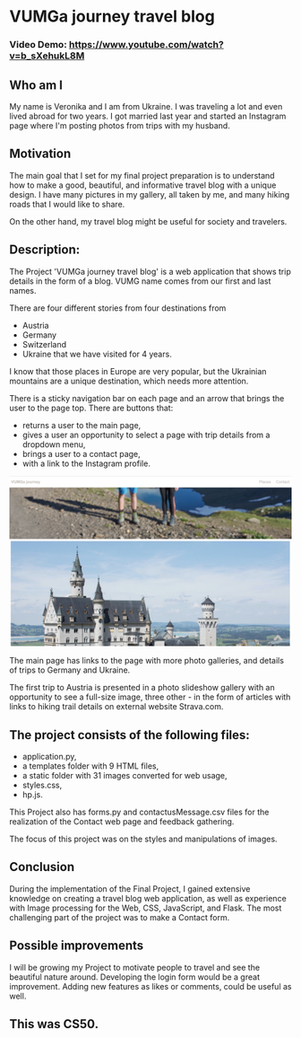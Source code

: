 # VUMGa journey travel blog
### Video Demo:  <https://www.youtube.com/watch?v=b_sXehukL8M>

## Who am I

My name is Veronika and I am from Ukraine. I was traveling a lot and even lived abroad for two years. I got married last year and started an Instagram page where I'm posting photos from trips with my husband.

## Motivation

The main goal that I set for my final project preparation is to understand how to make a good, beautiful, and informative travel blog with a unique design. I have many pictures in my gallery, all taken by me, and many hiking roads that I would like to share.

On the other hand, my travel blog might be useful for society and travelers.

## Description:

The Project 'VUMGa journey travel blog' is a web application that shows trip details in the form of a blog. VUMG name comes from our first and last names.

There are four different stories from four destinations from
- Austria
- Germany
- Switzerland
- Ukraine
that we have visited for 4 years.

I know that those places in Europe are very popular, but the Ukrainian mountains are a unique destination, which needs more attention.

There is a sticky navigation bar on each page and an arrow that brings the user to the page top. There are buttons that:
- returns a user to the main page,
- gives a user an opportunity to select a page with trip details from a dropdown menu,
- brings a user to a contact page,
- with a link to the Instagram profile.

![This is an image](/image1.jpg)

The main page has links to the page with more photo galleries, and details of trips to Germany and Ukraine.

The first trip to Austria is presented in a photo slideshow gallery with an opportunity to see a full-size image, three other - in the form of articles with links to hiking trail details on external website Strava.com.

## The project consists of the following files:

* application.py,
* a templates folder with 9 HTML files,
* a static folder with 31 images converted for web usage,
* styles.css,
* hp.js.

This Project also has forms.py and contactusMessage.csv files for the realization of the Contact web page and feedback gathering.

The focus of this project was on the styles and manipulations of images.

## Conclusion

During the implementation of the Final Project, I gained extensive knowledge on creating a travel blog web application, as well as experience with Image processing for the Web, CSS, JavaScript, and Flask. The most challenging part of the project was to make a Contact form.

## Possible improvements

I will be growing my Project to motivate people to travel and see the beautiful nature around.
Developing the login form would be a great improvement.
Adding new features as likes or comments, could be useful as well.

## This was CS50.
